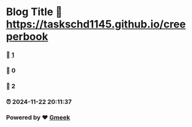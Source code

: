 # Blog Title :link: https://taskschd1145.github.io/creeperbook 
### :page_facing_up: [1](https://taskschd1145.github.io/creeperbook/tag.html) 
### :speech_balloon: 0 
### :hibiscus: 2 
### :alarm_clock: 2024-11-22 20:11:37 
### Powered by :heart: [Gmeek](https://github.com/Meekdai/Gmeek)
